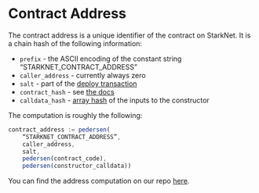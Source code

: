 # Contract Address

The contract address is a unique identifier of the contract on StarkNet. It is a chain hash of the following information:

* `prefix` - the ASCII encoding of the constant string “STARKNET_CONTRACT_ADDRESS”
* `caller_address` - currently always zero
* `salt` - part of the [deploy transaction](../Blocks/transactions#deploy-transaction)
* `contract_hash` - see [the docs](./contract-hash)
* `calldata_hash` - [array hash](../Hashing/hash-functions#array-hashing) of the inputs to the constructor

The computation is roughly the following:

```js title="contract address"
contract_address := pedersen(
    “STARKNET_CONTRACT_ADDRESS”,
    caller_address,
    salt,
    pedersen(contract_code),
    pedersen(constructor_calldata))
```

You can find the address computation on our repo [here](https://github.com/starkware-libs/cairo-lang/blob/ed6cf8d6cec50a6ad95fa36d1eb4a7f48538019e/src/starkware/starknet/services/api/gateway/contract_address.py#L12).
